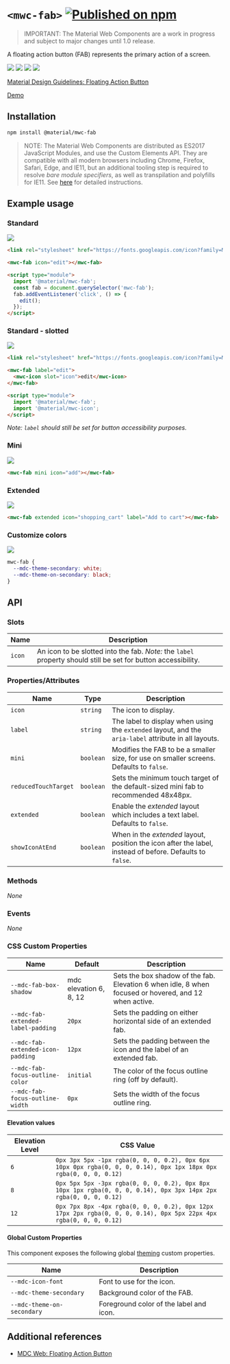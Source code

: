 # `<mwc-fab>` [![Published on npm](https://img.shields.io/npm/v/@material/mwc-fab.svg)](https://www.npmjs.com/package/@material/mwc-fab)
> IMPORTANT: The Material Web Components are a work in progress and subject to
> major changes until 1.0 release.

A floating action button (FAB) represents the primary action of a screen.

![](https://raw.githubusercontent.com/material-components/material-components-web-components/c3aa844c2a09ff9868820ce946f25f9df7714560/packages/fab/images/standard.png)
![](https://raw.githubusercontent.com/material-components/material-components-web-components/c3aa844c2a09ff9868820ce946f25f9df7714560/packages/fab/images/mini.png)
![](https://raw.githubusercontent.com/material-components/material-components-web-components/c3aa844c2a09ff9868820ce946f25f9df7714560/packages/fab/images/extended.png)
![](https://raw.githubusercontent.com/material-components/material-components-web-components/c3aa844c2a09ff9868820ce946f25f9df7714560/packages/fab/images/custom_color.png)

[Material Design Guidelines: Floating Action Button](https://material.io/design/components/buttons-floating-action-button.html)

[Demo](https://material-components.github.io/material-web/demos/fab/)

## Installation

```sh
npm install @material/mwc-fab
```

> NOTE: The Material Web Components are distributed as ES2017 JavaScript
> Modules, and use the Custom Elements API. They are compatible with all modern
> browsers including Chrome, Firefox, Safari, Edge, and IE11, but an additional
> tooling step is required to resolve *bare module specifiers*, as well as
> transpilation and polyfills for IE11. See
> [here](https://github.com/material-components/material-components-web-components#quick-start)
> for detailed instructions.

## Example usage

### Standard

![](https://raw.githubusercontent.com/material-components/material-components-web-components/c3aa844c2a09ff9868820ce946f25f9df7714560/packages/fab/images/standard.png)

```html
<link rel="stylesheet" href="https://fonts.googleapis.com/icon?family=Material+Icons&display=block">

<mwc-fab icon="edit"></mwc-fab>

<script type="module">
  import '@material/mwc-fab';
  const fab = document.querySelector('mwc-fab');
  fab.addEventListener('click', () => {
    edit();
  });
</script>
```

### Standard - slotted

![](https://raw.githubusercontent.com/material-components/material-components-web-components/c3aa844c2a09ff9868820ce946f25f9df7714560/packages/fab/images/standard.png)

```html
<link rel="stylesheet" href="https://fonts.googleapis.com/icon?family=Material+Icons&display=block">

<mwc-fab label="edit">
  <mwc-icon slot="icon">edit</mwc-icon>
</mwc-fab>

<script type="module">
  import '@material/mwc-fab';
  import '@material/mwc-icon';
</script>
```

_Note: `label` should still be set for button accessibility purposes._

### Mini

![](https://raw.githubusercontent.com/material-components/material-components-web-components/c3aa844c2a09ff9868820ce946f25f9df7714560/packages/fab/images/mini.png)

```html
<mwc-fab mini icon="add"></mwc-fab>
```

### Extended

![](https://raw.githubusercontent.com/material-components/material-components-web-components/c3aa844c2a09ff9868820ce946f25f9df7714560/packages/fab/images/extended.png)

```html
<mwc-fab extended icon="shopping_cart" label="Add to cart"></mwc-fab>
```
### Customize colors

![](https://raw.githubusercontent.com/material-components/material-components-web-components/c3aa844c2a09ff9868820ce946f25f9df7714560/packages/fab/images/custom_color.png)

```css
mwc-fab {
  --mdc-theme-secondary: white;
  --mdc-theme-on-secondary: black;
}
```

## API

### Slots

| Name     | Description
| -------- | ---
| `icon`   | An icon to be slotted into the fab. _Note:_ the `label` property should still be set for button accessibility.

### Properties/Attributes

| Name            | Type      | Description
| --------------- | --------- |------------
| `icon`          | `string`  | The icon to display.
| `label`         | `string`  | The label to display when using the `extended` layout, and the `aria-label` attribute in all layouts.
| `mini`          | `boolean` | Modifies the FAB to be a smaller size, for use on smaller screens. Defaults to `false`.
| `reducedTouchTarget` | `boolean` | Sets the minimum touch target of the default-sized mini fab to recommended 48x48px.
| `extended`      | `boolean` | Enable the *extended* layout which includes a text label. Defaults to `false`.
| `showIconAtEnd` | `boolean` | When in the *extended* layout, position the icon after the label, instead of before. Defaults to `false`.

### Methods
*None*

### Events
*None*

### CSS Custom Properties

Name                               | Default   | Description
---------------------------------- | --------- | -----------
`--mdc-fab-box-shadow`             | mdc elevation 6, 8, 12 | Sets the box shadow of the fab. Elevation 6 when idle, 8 when focused or hovered, and 12 when active.
`--mdc-fab-extended-label-padding` | `20px`    | Sets the padding on either horizontal side of an extended fab.
`--mdc-fab-extended-icon-padding`  | `12px`    | Sets the padding between the icon and the label of an extended fab.
`--mdc-fab-focus-outline-color`    | `initial` | The color of the focus outline ring (off by default).
`--mdc-fab-focus-outline-width`    | `0px`     | Sets the width of the focus outline ring.

#### Elevation values

| Elevation Level | CSS Value
| ---- | ---
| `6`  | `0px 3px 5px -1px rgba(0, 0, 0, 0.2), 0px 6px 10px 0px rgba(0, 0, 0, 0.14), 0px 1px 18px 0px rgba(0, 0, 0, 0.12)`
| `8`  | `0px 5px 5px -3px rgba(0, 0, 0, 0.2), 0px 8px 10px 1px rgba(0, 0, 0, 0.14), 0px 3px 14px 2px rgba(0, 0, 0, 0.12)`
| `12` | `0px 7px 8px -4px rgba(0, 0, 0, 0.2), 0px 12px 17px 2px rgba(0, 0, 0, 0.14), 0px 5px 22px 4px rgba(0, 0, 0, 0.12)`

#### Global Custom Properties

This component exposes the following global [theming](https://github.com/material-components/material-components-web-components/blob/master/docs/theming.md)
custom properties.

| Name                                 | Description
| ------------------------------------ | -----------
| `--mdc-icon-font`                    | Font to use for the icon.
| `--mdc-theme-secondary`              | Background color of the FAB.
| `--mdc-theme-on-secondary`           | Foreground color of the label and icon.

## Additional references

- [MDC Web: Floating Action Button](https://material.io/develop/web/components/buttons/floating-action-buttons/)
